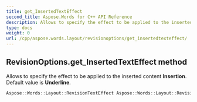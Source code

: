 ```yaml
---
title: get_InsertedTextEffect
second_title: Aspose.Words for C++ API Reference
description: Allows to specify the effect to be applied to the inserted content Insertion. Default value is Underline. 
type: docs
weight: 0
url: /cpp/aspose.words.layout/revisionoptions/get_insertedtexteffect/
---
```

## RevisionOptions.get_InsertedTextEffect method


Allows to specify the effect to be applied to the inserted content **Insertion**. Default value is **Underline**.

```cpp
Aspose::Words::Layout::RevisionTextEffect Aspose::Words::Layout::RevisionOptions::get_InsertedTextEffect()
```

